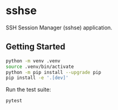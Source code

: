 # sshse

SSH Session Manager (sshse) application.
## Getting Started

```bash
python -m venv .venv
source .venv/bin/activate
python -m pip install --upgrade pip
pip install -e '.[dev]'
```

Run the test suite:

```bash
pytest
```